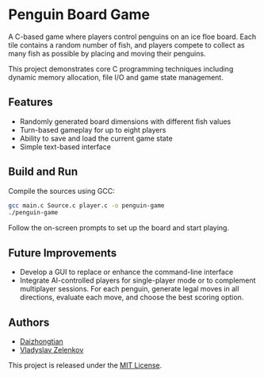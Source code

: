 # Penguin Board Game

A C-based game where players control penguins on an ice floe board. Each tile contains a random number of fish, and players compete to collect as many fish as possible by placing and moving their penguins.

This project demonstrates core C programming techniques including dynamic memory allocation, file I/O and game state management.

## Features

- Randomly generated board dimensions with different fish values
- Turn-based gameplay for up to eight players
- Ability to save and load the current game state
- Simple text-based interface

## Build and Run

Compile the sources using GCC:

```bash
gcc main.c Source.c player.c -o penguin-game
./penguin-game
```

Follow the on-screen prompts to set up the board and start playing.

## Future Improvements

- Develop a GUI to replace or enhance the command-line interface
- Integrate AI-controlled players for single-player mode or to complement multiplayer sessions. For each penguin, generate legal moves in all directions, evaluate each move, and choose the best scoring option.

## Authors

- [Daizhongtian](https://github.com/daizhongtian)
- [Vladyslav Zelenkov](https://github.com/VladyslavZelenkov)

This project is released under the [MIT License](LICENSE).


